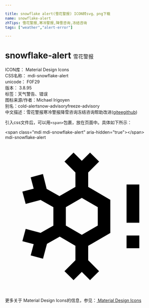 ```yaml
---

title: snowflake alert(雪花警报) ICON转svg、png下载
name: snowflake-alert
zhTips: 雪花警报,寒冷警报,降雪咨询,冻结咨询
tags: ["weather","alert-error"]

---
```


# snowflake-alert  <small style="font-size: 60%;font-weight: 100">雪花警报</small>


<div class="detail-page">
<p>
<span>
ICON库：
<span class="badge-secondary badge">Material Design Icons</span> 
</span>
<br/>
<span>
CSS名称：
<span class="badge-secondary badge">mdi-snowflake-alert</span> 
</span>
<br/>
<span>
unicode：
<span class="badge-secondary badge">F0F29</span> 
<copy-btn content='F0F29' btn-title=""></copy-btn>
<copy-btn :content='String.fromCodePoint(parseInt("F0F29", 16))' btn-title="复制U"></copy-btn>
</span>
<br/>
<span>
版本：
<span class="badge-secondary badge">3.8.95</span> 
</span><br/><span>标签：<span class="badge-light badge"><router-link to="/tags/weather.html">天气</router-link></span><span class="badge-light badge"><router-link to="/tags/alert-error.html">警告、错误</router-link></span></span>
<br/>
<span>图标来源/作者：<span class="badge-light badge">Michael Irigoyen</span></span> 
<br/>
<span>别名：<span class="badge-light badge">cold-alert</span><span class="badge-light badge">snow-advisory</span><span class="badge-light badge">freeze-advisory</span></span><br/><span class="zh-detail">中文描述：<span class="badge-primary badge">雪花警报</span><span class="badge-primary badge">寒冷警报</span><span class="badge-primary badge">降雪咨询</span><span class="badge-primary badge">冻结咨询</span><span class="help-link"><span>帮助改进</span>(<a href="https://gitee.com/liuwave/icon-helper/edit/master/json/material/snowflake-alert.json" target="_blank" rel="noopener noreferrer">gitee</a><a href="https://github.com/liuwave/icon-helper/edit/master/json/material/snowflake-alert.json" target="_blank" rel="noopener noreferrer">github</a></span>)</span><br/>
</p>
</div>
<div class="alert alert-dark">
  <i class="mdi mdi-snowflake-alert mdi-48px"></i>
  <i class="mdi mdi-snowflake-alert mdi-36px"></i>
  <i class="mdi mdi-snowflake-alert mdi-24px"></i>
  <i class="mdi mdi-snowflake-alert mdi-18px"></i>
</div>
<div>
  <p>引入css文件后，可以用<code>&lt;span&gt;</code>包裹，放在页面中。具体如下所示：    
  </p>
  <div class="alert alert-primary" style="font-size: 14px">
    &lt;span class="mdi mdi-snowflake-alert" aria-hidden="true"&gt;&lt;/span&gt;
    <copy-btn content='<span class="mdi mdi-snowflake-alert" aria-hidden="true"></span>'></copy-btn>
  </div>
  <div class="alert alert-secondary">
    <i class="mdi mdi-snowflake-alert"
    style="font-size: 24px"
    aria-hidden="true"></i> mdi-snowflake-alert
    <copy-btn content="mdi-snowflake-alert" btn-title="复制图标名称"></copy-btn>
  </div>
</div>
<div id="svg" class="svg-wrap">
<svg xmlns="http://www.w3.org/2000/svg" viewBox="0 0 24 24"><path d="M16.46,9.41L13,7.38V5.12L14.71,3.41L13.29,2L12,3.29L10.71,2L9.29,3.41L11,5.12V7.38L8.5,8.82L6.5,7.69L5.92,5.36L4,5.88L4.47,7.65L2.7,8.12L3.22,10.05L5.55,9.43L7.55,10.56V13.45L5.55,14.58L3.22,13.96L2.7,15.89L4.47,16.36L4,18.12L5.93,18.64L6.55,16.31L8.55,15.18L11,16.62V18.88L9.29,20.59L10.71,22L12,20.71L13.29,22L14.7,20.59L13,18.88V16.62L16.46,14.61M9.5,10.56L12,9.11L14.5,10.56V13.44L12,14.89L9.5,13.44M19,13V7H21V13H19M19,17V15H21V17H19Z" /></svg>
</div>
<detail full-name='mdi-snowflake-alert'></detail>
    
<div><p>更多关于 Material Design Icons的信息，参见：<a target="_blank" href="https://iconhelper.cn/material.html"> Material Design Icons</a>
</p></div>

